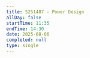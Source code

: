 ```yaml
---
title: S251487 - Power Design
allDay: false
startTime: 11:35
endTime: 14:30
date: 2025-08-06
completed: null
type: single
---
```

